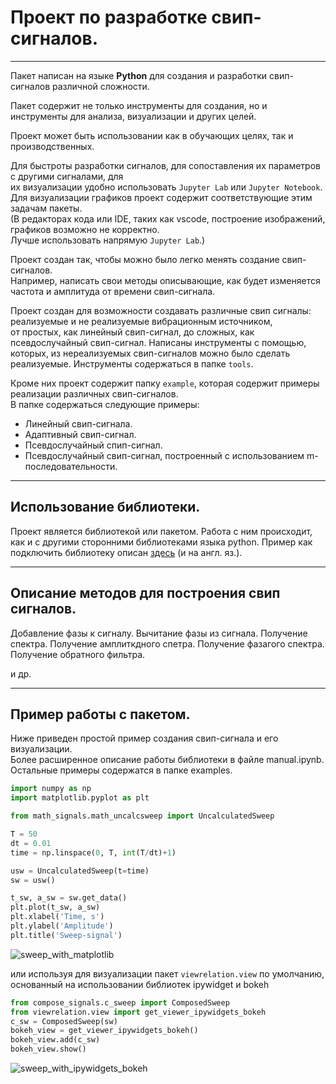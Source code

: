 # Проект по разработке свип-сигналов.
  
- - -  

Пакет написан на языке **Python** для создания и разработки свип-сигналов различной сложности.  
  
Пакет содержит не только инструменты для создания, но и инструменты для анализа, визуализации и других целей. 
    
Проект может быть использовании как в обучающих целях, так и производственных.  
  
Для быстроты разработки сигналов, для сопоставления их параметров с другими сигналами, для  
их визуализации удобно использовать `Jupyter Lab` или `Jupyter Notebook`.  
Для визуализации графиков проект содержит соответствующие этим задачам пакеты.  
(В редакторах кода или IDE, таких как vscode, построение изображений, графиков возможно не корректно.  
Лучше использовать напрямую `Jupyter Lab`.)  
  
Проект создан так, чтобы можно было легко менять создание свип-сигналов.   
Например, написать свои методы описывающие, как будет изменяется частота и амплитуда от времени свип-сигнала.  
  
Проект создан для возможности создавать различные свип сигналы: реализуемые и не реализуемые вибрационным источником,  
от простых, как линейный свип-сигнал, до сложных, как псевдослучайный свип-сигнал. Написаны инструменты с помощью,  
которых, из нереализуемых свип-сигналов можно было сделать реализуемые. Инструменты содержаться в папке `tools`.  
  
Кроме них проект содержит папку `example`, которая содержит примеры реализации различных свип-сигналов.  
В папке содержаться следующие примеры:  
* Линейный свип-сигнала.  
* Адаптивный свип-сигнал.
* Псевдослучайный спип-сигнал.  
* Псевдослучайный свип-сигнал, построенный с использованием m-последовательности. 

- - -
## Использование библиотеки. 

Проект является библиотекой или пакетом. Работа с ним происходит, как и с другими сторонними библиотеками языка python.
Пример как подключить библиотеку описан [здесь](https://all-python.ru/osnovy/podklyuchenie-modulej.html 'Import module') (и на англ. яз.). 
- - -
## Описание методов для построения свип сигналов.

Добавление фазы к сигналу.
Вычитание фазы из сигнала.
Получение спектра.
Получение амплиткдного спетра.
Получение фазагого спектра.
Получение обратного фильтра.

и др.

- - -
## Пример работы с пакетом.
  
Ниже приведен простой пример создания свип-сигнала и его визуализации.  
Более расширенное описание работы библиотеки в файле manual.ipynb. 
Остальные примеры содержатся в папке examples.

```python
import numpy as np
import matplotlib.pyplot as plt

from math_signals.math_uncalcsweep import UncalculatedSweep

T = 50
dt = 0.01
time = np.linspace(0, T, int(T/dt)+1)

usw = UncalculatedSweep(t=time)
sw = usw()

t_sw, a_sw = sw.get_data()
plt.plot(t_sw, a_sw)
plt.xlabel('Time, s')
plt.ylabel('Amplitude')
plt.title('Sweep-signal')
```

![sweep_with_matplotlib](https://user-images.githubusercontent.com/89973180/156033978-ccc8de40-9f6b-4bb1-b59f-7a3ea41d2f64.png "Linear Sweep") 

или используя для визуализации пакет ```viewrelation.view``` по умолчанию, основанный на использовании библиотек ipywidget и bokeh  

```python
from compose_signals.c_sweep import ComposedSweep
from viewrelation.view import get_viewer_ipywidgets_bokeh
c_sw = ComposedSweep(sw)
bokeh_view = get_viewer_ipywidgets_bokeh()
bokeh_view.add(c_sw)
bokeh_view.show()
```

![sweep_with_ipywidgets_bokeh](https://user-images.githubusercontent.com/89973180/156037232-c3b11ec4-f653-44a2-be20-ec87f481d9b7.png "Linear Sweep GUI")